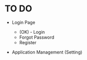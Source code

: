 # TO DO

* Login Page
  * (OK) - Login
  * Forgot Password
  * Register

* Application Management (Setting)
